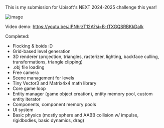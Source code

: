 This is my submission for Ubisoft's NEXT 2024-2025 challenge this year!

![image](https://github.com/user-attachments/assets/1107d5d4-3494-4f63-a88c-c4c664ea8bb0)

Video demo: https://youtu.be/JIPNhrzT12A?si=B-tTXGQSRBKkDaIk

Completed:
- Flocking & boids :D
- Grid-based level generation
- 3D renderer (projection, triangles, rasterizer, lighting, backface culling, transformations, triangle clipping)
- .obj file loading
- Free camera
- Scene management for levels
- Tiny Vector3 and Matrix4x4 math library
- Core game loop
- Entity manager (game object creation), entity memory pool, custom entity iterator
- Components, component memory pools
- UI system
- Basic physics (mostly sphere and AABB collision w/ impulse, rigidbodies, basic dynamics, drag)
